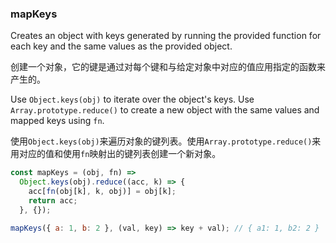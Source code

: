 ### mapKeys

Creates an object with keys generated by running the provided function for each key and the same values as the provided object.

创建一个对象，它的键是通过对每个键和与给定对象中对应的值应用指定的函数来产生的。

Use `Object.keys(obj)` to iterate over the object's keys.
Use `Array.prototype.reduce()` to create a new object with the same values and mapped keys using `fn`.

使用`Object.keys(obj)`来遍历对象的键列表。使用`Array.prototype.reduce()`来用对应的值和使用`fn`映射出的键列表创建一个新对象。

```js
const mapKeys = (obj, fn) =>
  Object.keys(obj).reduce((acc, k) => {
    acc[fn(obj[k], k, obj)] = obj[k];
    return acc;
  }, {});
```

```js
mapKeys({ a: 1, b: 2 }, (val, key) => key + val); // { a1: 1, b2: 2 }
```
